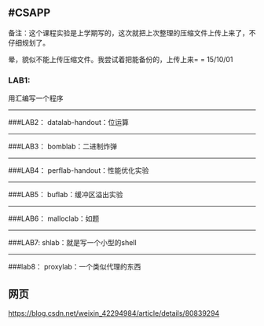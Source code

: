 #CSAPP
---
备注：这个课程实验是上学期写的，这次就把上次整理的压缩文件上传上来了，不仔细规划了。

晕，貌似不能上传压缩文件。我尝试着把能备份的，上传上来= = 15/10/01


### LAB1: ###
用汇编写一个程序

---
###LAB2：
datalab-handout：位运算

---
###LAB3：
bomblab：二进制炸弹

---
###LAB4：
perflab-handout：性能优化实验

---
###LAB5：
buflab：缓冲区溢出实验

----
###LAB6：
malloclab：如题

----
###LAB7:
shlab：就是写一个小型的shell

----
###lab8：
proxylab：一个类似代理的东西



##  网页
https://blog.csdn.net/weixin_42294984/article/details/80839294
